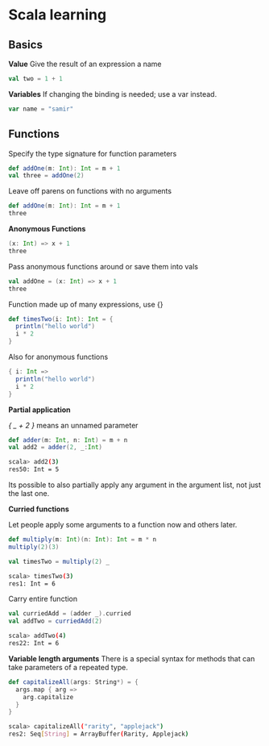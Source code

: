 # Scala learning

## Basics

**Value**
Give the result of an expression a name

```Scala
val two = 1 + 1
```

**Variables**
If changing the binding is needed; use a var instead.

```Scala
var name = "samir"
```

## Functions
 Specify the type signature for function parameters

```Scala
def addOne(m: Int): Int = m + 1
val three = addOne(2)
```

Leave off parens on functions with no arguments

```Scala
def addOne(m: Int): Int = m + 1
three
```

**Anonymous Functions**
```Scala
(x: Int) => x + 1
three
```

Pass anonymous functions around or save them into vals

```Scala
val addOne = (x: Int) => x + 1
three
```

Function made up of many expressions, use {}

```Scala
def timesTwo(i: Int): Int = {
  println("hello world")
  i * 2
}
```

Also for anonymous functions

```Scala
{ i: Int =>
  println("hello world")
  i * 2
}
```

**Partial application**

*{ _ + 2 }* means an unnamed parameter

```Scala
def adder(m: Int, n: Int) = m + n
val add2 = adder(2, _:Int)
```

```Bash
scala> add2(3)
res50: Int = 5
```

Its possible to also partially apply any argument in the argument list, not just the last one.

**Curried functions**

Let people apply some arguments to a function now and others later.

```Scala
def multiply(m: Int)(n: Int): Int = m * n
multiply(2)(3)
```

```Scala
val timesTwo = multiply(2) _
```

```Bash
scala> timesTwo(3)
res1: Int = 6
```

Carry entire function

```Scala
val curriedAdd = (adder _).curried
val addTwo = curriedAdd(2)
```

```Bash
scala> addTwo(4)
res22: Int = 6
```

**Variable length arguments**
There is a special syntax for methods that can take parameters of a repeated type.

```Scala
def capitalizeAll(args: String*) = {
  args.map { arg =>
    arg.capitalize
  }
}
```

```Bash
scala> capitalizeAll("rarity", "applejack")
res2: Seq[String] = ArrayBuffer(Rarity, Applejack)
```
